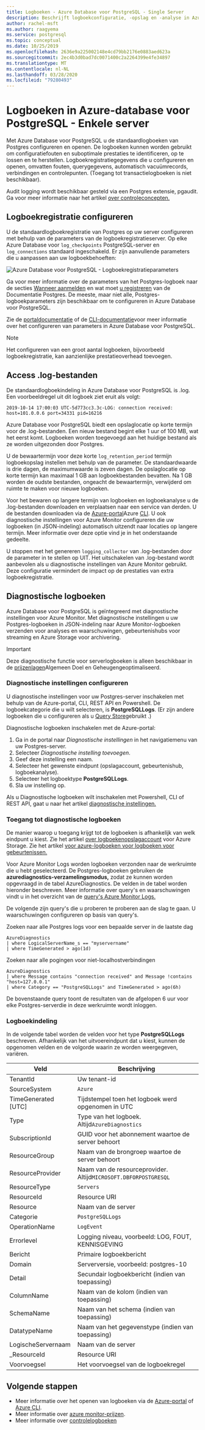 ```yaml
---
title: Logboeken - Azure Database voor PostgreSQL - Single Server
description: Beschrijft logboekconfiguratie, -opslag en -analyse in Azure Database voor PostgreSQL - Single Server
author: rachel-msft
ms.author: raagyema
ms.service: postgresql
ms.topic: conceptual
ms.date: 10/25/2019
ms.openlocfilehash: 2636e9a225002148e4cd79bb2176e0883aed623a
ms.sourcegitcommit: 2ec4b3d0bad7dc0071400c2a2264399e4fe34897
ms.translationtype: MT
ms.contentlocale: nl-NL
ms.lasthandoff: 03/28/2020
ms.locfileid: "79280493"
---
```

# <a name="logs-in-azure-database-for-postgresql---single-server"></a>Logboeken in Azure-database voor PostgreSQL - Enkele server
Met Azure Database voor PostgreSQL u de standaardlogboeken van Postgres configureren en openen. De logboeken kunnen worden gebruikt om configuratiefouten en suboptimale prestaties te identificeren, op te lossen en te herstellen. Logboekregistratiegegevens die u configureren en openen, omvatten fouten, querygegevens, automatisch vacuümrecords, verbindingen en controlepunten. (Toegang tot transactielogboeken is niet beschikbaar).

Audit logging wordt beschikbaar gesteld via een Postgres extensie, pgaudit. Ga voor meer informatie naar het artikel [over controleconcepten.](concepts-audit.md)


## <a name="configure-logging"></a>Logboekregistratie configureren 
U de standaardlogboekregistratie van Postgres op uw server configureren met behulp van de parameters van de logboekregistratieserver. Op elke Azure Database voor `log_checkpoints` PostgreSQL-server en `log_connections` standaard ingeschakeld. Er zijn aanvullende parameters die u aanpassen aan uw logboekbehoeften: 

![Azure Database voor PostgreSQL - Logboekregistratieparameters](./media/concepts-server-logs/log-parameters.png)

Ga voor meer informatie over de parameters van het Postgres-logboek naar de secties [Wanneer aanmelden](https://www.postgresql.org/docs/current/runtime-config-logging.html#RUNTIME-CONFIG-LOGGING-WHEN) en wat moet [u registreren](https://www.postgresql.org/docs/current/runtime-config-logging.html#RUNTIME-CONFIG-LOGGING-WHAT) van de Documentatie Postgres. De meeste, maar niet alle, Postgres-logboekparameters zijn beschikbaar om te configureren in Azure Database voor PostgreSQL.

Zie de [portaldocumentatie](howto-configure-server-parameters-using-portal.md) of de [CLI-documentatie](howto-configure-server-parameters-using-cli.md)voor meer informatie over het configureren van parameters in Azure Database voor PostgreSQL. 

> [!NOTE]
> Het configureren van een groot aantal logboeken, bijvoorbeeld logboekregistratie, kan aanzienlijke prestatieoverhead toevoegen. 

## <a name="access-log-files"></a>Access .log-bestanden
De standaardlogboekindeling in Azure Database voor PostgreSQL is .log. Een voorbeeldregel uit dit logboek ziet eruit als volgt:

```
2019-10-14 17:00:03 UTC-5d773cc3.3c-LOG: connection received: host=101.0.0.6 port=34331 pid=16216
```

Azure Database voor PostgreSQL biedt een opslaglocatie op korte termijn voor de .log-bestanden. Een nieuw bestand begint elke 1 uur of 100 MB, wat het eerst komt. Logboeken worden toegevoegd aan het huidige bestand als ze worden uitgezonden door Postgres.  

U de bewaartermijn voor deze korte `log_retention_period` termijn logboekopslag instellen met behulp van de parameter. De standaardwaarde is drie dagen, de maximumwaarde is zeven dagen. De opslaglocatie op korte termijn kan maximaal 1 GB aan logboekbestanden bevatten. Na 1 GB worden de oudste bestanden, ongeacht de bewaartermijn, verwijderd om ruimte te maken voor nieuwe logboeken. 

Voor het bewaren op langere termijn van logboeken en logboekanalyse u de .log-bestanden downloaden en verplaatsen naar een service van derden. U de bestanden downloaden via de [Azure-portal](howto-configure-server-logs-in-portal.md)Azure [CLI](howto-configure-server-logs-using-cli.md). U ook diagnostische instellingen voor Azure Monitor configureren die uw logboeken (in JSON-indeling) automatisch uitzendt naar locaties op langere termijn. Meer informatie over deze optie vind je in het onderstaande gedeelte. 

U stoppen met het genereren `logging_collector` van .log-bestanden door de parameter in te stellen op UIT. Het uitschakelen van .log-bestand wordt aanbevolen als u diagnostische instellingen van Azure Monitor gebruikt. Deze configuratie vermindert de impact op de prestaties van extra logboekregistratie.

## <a name="diagnostic-logs"></a>Diagnostische logboeken
Azure Database voor PostgreSQL is geïntegreerd met diagnostische instellingen voor Azure Monitor. Met diagnostische instellingen u uw Postgres-logboeken in JSON-indeling naar Azure Monitor-logboeken verzenden voor analyses en waarschuwingen, gebeurtenishubs voor streaming en Azure Storage voor archivering. 

> [!IMPORTANT]
> Deze diagnostische functie voor serverlogboeken is alleen beschikbaar in de [prijzenlagen](concepts-pricing-tiers.md)Algemeen Doel en Geheugengeoptimaliseerd.


### <a name="configure-diagnostic-settings"></a>Diagnostische instellingen configureren
U diagnostische instellingen voor uw Postgres-server inschakelen met behulp van de Azure-portal, CLI, REST API en Powershell. De logboekcategorie die u wilt selecteren, is **PostgreSQLLogs**. (Er zijn andere logboeken die u configureren als u [Query Store](concepts-query-store.md)gebruikt .)

Diagnostische logboeken inschakelen met de Azure-portal:

   1. Ga in de portal naar *Diagnostische instellingen* in het navigatiemenu van uw Postgres-server.
   2. Selecteer *Diagnostische instelling toevoegen*.
   3. Geef deze instelling een naam. 
   4. Selecteer het gewenste eindpunt (opslagaccount, gebeurtenishub, logboekanalyse). 
   5. Selecteer het logboektype **PostgreSQLLogs**.
   7. Sla uw instelling op.

Als u Diagnostische logboeken wilt inschakelen met Powershell, CLI of REST API, gaat u naar het artikel [diagnostische instellingen.](../azure-monitor/platform/diagnostic-settings.md)

### <a name="access-diagnostic-logs"></a>Toegang tot diagnostische logboeken

De manier waarop u toegang krijgt tot de logboeken is afhankelijk van welk eindpunt u kiest. Zie het artikel [over logboekenopslagaccount](../azure-monitor/platform/resource-logs-collect-storage.md) voor Azure Storage. Zie het artikel [voor azure-logboeken voor logboeken voor gebeurtenissen.](../azure-monitor/platform/resource-logs-stream-event-hubs.md)

Voor Azure Monitor Logs worden logboeken verzonden naar de werkruimte die u hebt geselecteerd. De Postgres-logboeken gebruiken de **azurediagnostics-verzamelingsmodus,** zodat ze kunnen worden opgevraagd in de tabel AzureDiagnostics. De velden in de tabel worden hieronder beschreven. Meer informatie over query's en waarschuwingen vindt u in het overzicht van de [query's Azure Monitor Logs.](../azure-monitor/log-query/log-query-overview.md)

De volgende zijn query's die u proberen te proberen aan de slag te gaan. U waarschuwingen configureren op basis van query's.

Zoeken naar alle Postgres logs voor een bepaalde server in de laatste dag
```
AzureDiagnostics
| where LogicalServerName_s == "myservername"
| where TimeGenerated > ago(1d) 
```

Zoeken naar alle pogingen voor niet-localhostverbindingen
```
AzureDiagnostics
| where Message contains "connection received" and Message !contains "host=127.0.0.1"
| where Category == "PostgreSQLLogs" and TimeGenerated > ago(6h)
```
De bovenstaande query toont de resultaten van de afgelopen 6 uur voor elke Postgres-serverdie in deze werkruimte wordt inloggen.

### <a name="log-format"></a>Logboekindeling

In de volgende tabel worden de velden voor het type **PostgreSQLLogs** beschreven. Afhankelijk van het uitvoereindpunt dat u kiest, kunnen de opgenomen velden en de volgorde waarin ze worden weergegeven, variëren. 

|**Veld** | **Beschrijving** |
|---|---|
| TenantId | Uw tenant-id |
| SourceSystem | `Azure` |
| TimeGenerated [UTC] | Tijdstempel toen het logboek werd opgenomen in UTC |
| Type | Type van het logboek. Altijd`AzureDiagnostics` |
| SubscriptionId | GUID voor het abonnement waartoe de server behoort |
| ResourceGroup | Naam van de brongroep waartoe de server behoort |
| ResourceProvider | Naam van de resourceprovider. Altijd`MICROSOFT.DBFORPOSTGRESQL` |
| ResourceType | `Servers` |
| ResourceId | Resource URI |
| Resource | Naam van de server |
| Categorie | `PostgreSQLLogs` |
| OperationName | `LogEvent` |
| Errorlevel | Logging niveau, voorbeeld: LOG, FOUT, KENNISGEVING |
| Bericht | Primaire logboekbericht | 
| Domain | Serverversie, voorbeeld: postgres-10 |
| Detail | Secundair logboekbericht (indien van toepassing) |
| ColumnName | Naam van de kolom (indien van toepassing) |
| SchemaName | Naam van het schema (indien van toepassing) |
| DatatypeName | Naam van het gegevenstype (indien van toepassing) |
| LogischeServernaam | Naam van de server | 
| _ResourceId | Resource URI |
| Voorvoegsel | Het voorvoegsel van de logboekregel |


## <a name="next-steps"></a>Volgende stappen
- Meer informatie over het openen van logboeken via de [Azure-portal](howto-configure-server-logs-in-portal.md) of [Azure CLI](howto-configure-server-logs-using-cli.md).
- Meer informatie over [azure monitor-prijzen](https://azure.microsoft.com/pricing/details/monitor/).
- Meer informatie over [controlelogboeken](concepts-audit.md)
